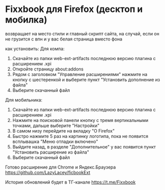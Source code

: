 # Fixxbook для Firefox (десктоп и мобилка)

возвращает на место стили и главный скрипт сайта, на случай, если он не грузится с впн и у вас белая страница вместо фона

как установить:
Для компа:
1. Скачайте из папки web-ext-artifacts последнюю версию плагина с расширением .xpi
2. Откройте страницу about:addons
3. Рядом с заголовком "Управление расширениями" нажмите на кнопку с шестеренкой и выберите пункт "Установить дополнение из файла"
4. Выберите скачанный файл

Для мобильника:
1. Скачайте из папки web-ext-artifacts последнюю версию плагина с расширением .xpi
2. Нажмите на поисковой панели кнопку с тремя вертикальными точками, дальше выберите "Настройки"
3. В самом низу перейдите на вкладку "O Firefox"
4. Быстро нажмите 5 раз на картинку логотипа, пока не появится всплывашка "Меню отладки включено"
5. Выйдите назад, в разделе "Дополнительное" у вас появится пункт "Установить расширение из файла"
6. Выберите скачанный файл
   
Готово расширение для Chrome и Яндекс.Браузера
https://github.com/LazyLacey/ficbookExt

История обновлений будет в ТГ-канале https://t.me/Fixxbook
